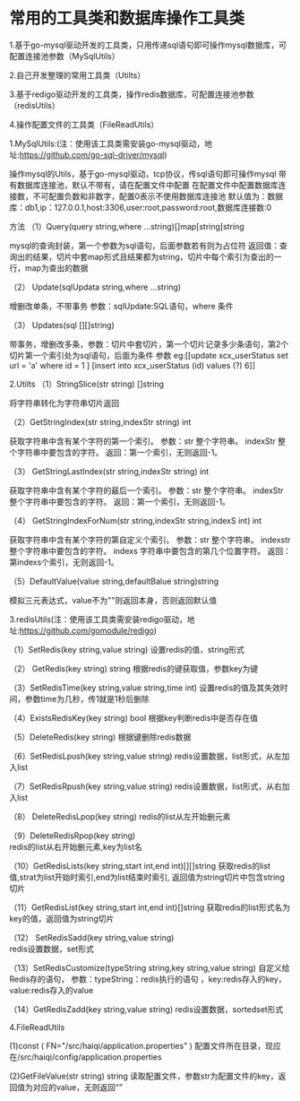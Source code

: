 # 常用的工具类和数据库操作工具类
1.基于go-mysql驱动开发的工具类，只用传递sql语句即可操作mysql数据库，可配置连接池参数（MySqlUtils）

2.自己开发整理的常用工具类（Utilts）

3.基于redigo驱动开发的工具类，操作redis数据库，可配置连接池参数（redisUtils）

4.操作配置文件的工具类（FileReadUtils）



1.MySqlUtils:(注：使用该工具类需安装go-mysql驱动，地址:https://github.com/go-sql-driver/mysql)

操作mysql的Utils，基于go-mysql驱动，tcp协议，传sql语句即可操作mysql
带有数据库连接池，默认不带有，请在配置文件中配置
在配置文件中配置数据库连接数，不可配置负数和非数字，配置0表示不使用数据库连接池
默认值为：数据库：db1,ip：127.0.0.1,host:3306,user:root,password:root,数据库连接数:0

方法
（1）Query(query string,where ...string)[]map[string]string 

mysql的查询封装，第一个参数为sql语句，后面参数若有则为占位符
返回值：查询出的结果，切片中套map形式且结果都为string，切片中每个索引为查出的一行，map为查出的数据

（2） Update(sqlUpdata string,where ...string) 

增删改单条，不带事务
参数：sqlUpdate:SQL语句，where 条件

（3） Updates(sql [][]string) 

带事务，增删改多条，参数：切片中套切片，第一个切片记录多少条语句，第2个切片第一个索引处为sql语句，后面为条件
参数 eg:[[update xcx_userStatus set url = 'a' where id = 1 ] [insert into xcx_userStatus (id) values (?)    6]]
 
 
 2.Utilts
（1）StringSlice(str string) []string

将字符串转化为字符串切片返回

（2）GetStringIndex(str string,indexStr string) int

获取字符串中含有某个字符的第一个索引。
参数：str 整个字符串。
     indexStr 整个字符串中要包含的字符。
返回：第一个索引，无则返回-1。

（3） GetStringLastIndex(str string,indexStr string) int

获取字符串中含有某个字符的最后一个索引。
参数：str 整个字符串。
     indexStr 整个字符串中要包含的字符。
返回：第一个索引，无则返回-1。

（4） GetStringIndexForNum(str string,indexStr string,indexS int) int 

获取字符串中含有某个字符的第自定义个索引。
参数：str 整个字符串。
     indexstr 整个字符串中要包含的字符。
     indexs  字符串中要包含的第几个位置字符。
返回：第indexs个索引，无则返回-1。

（5）DefaultValue(value string,defaultBalue string)string

模拟三元表达式，value不为""则返回本身，否则返回默认值



3.redisUtils(注：使用该工具类需安装redigo驱动，地址:https://github.com/gomodule/redigo)

（1）SetRedis(key string,value string)
设置redis的值，string形式

（2） GetRedis(key string) string
根据redis的键获取值，参数key为键

（3）SetRedisTime(key string,value string,time int)
设置redis的值及其失效时间，参数time为几秒，传1就是1秒后删除
 
（4）ExistsRedisKey(key string) bool 
根据key判断redis中是否存在值

（5）DeleteRedis(key string)
根据键删除redis数据

（6）SetRedisLpush(key string,value string) 
redis设置数据，list形式，从左加入list

（7）SetRedisRpush(key string,value string) 
redis设置数据，list形式，从右加入list

（8） DeleteRedisLpop(key string) 
redis的list从左开始删元素

（9）DeleteRedisRpop(key string)  
redis的list从右开始删元素,key为list名
 
 （10）GetRedisLists(key string,start int,end int)[][]string 
 获取redis的list 值,strat为list开始时索引,end为list结束时索引,
返回值为string切片中包含string切片

（11）GetRedisList(key string,start int,end int)[]string 
获取redis的list形式名为key的值，返回值为string切片

（12） SetRedisSadd(key string,value string)  
redis设置数据，set形式

（13）SetRedisCustomize(typeString string,key string,value string) 
自定义给Redis存的语句，
参数：typeString：redis执行的语句 ，key:redis存入的key，value:redis存入的value

（14）GetRedisZadd(key string,value string)
redis设置数据，sortedset形式

4.FileReadUtils

(1)const (
	FN="/src/haiqi/application.properties"
)
配置文件所在目录，现应在/src/haiqi/config/application.properties

(2)GetFileValue(str string) string
读取配置文件，参数str为配置文件的key，返回值为对应的value，无则返回“”
 
 









